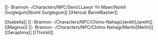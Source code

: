 [[- Brannon -/Characters/NPC/Seni/LLawyr Yn Mawr/Nomli Gurglegum|Nomli Gurglegum]]
[[Herouk BarrelBasher]]

[[Isabella]]
[[- Brannon -/Characters/NPC/Chimo-Nahagi/Jareth|Jareth]]
[[Magnus]]
[[- Brannon -/Characters/NPC/Chimo-Nahagi/Merlin|Merlin]]
[[Seraphina]]
[[Thorkil]]
